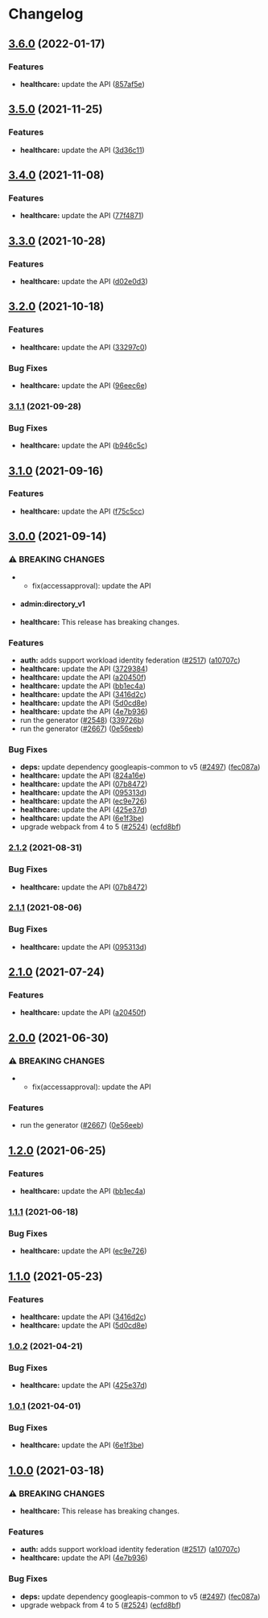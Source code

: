 # Changelog

## [3.6.0](https://github.com/googleapis/google-api-nodejs-client/compare/healthcare-v3.5.0...healthcare-v3.6.0) (2022-01-17)


### Features

* **healthcare:** update the API ([857af5e](https://github.com/googleapis/google-api-nodejs-client/commit/857af5e23e7feac585dd4cc7496cd3a838bec6d9))

## [3.5.0](https://www.github.com/googleapis/google-api-nodejs-client/compare/healthcare-v3.4.0...healthcare-v3.5.0) (2021-11-25)


### Features

* **healthcare:** update the API ([3d36c11](https://www.github.com/googleapis/google-api-nodejs-client/commit/3d36c11a785e2fc91e150362f05de05dd1583e7b))

## [3.4.0](https://www.github.com/googleapis/google-api-nodejs-client/compare/healthcare-v3.3.0...healthcare-v3.4.0) (2021-11-08)


### Features

* **healthcare:** update the API ([77f4871](https://www.github.com/googleapis/google-api-nodejs-client/commit/77f48717f89ece0551d07b0f8505aa14cbf7bb47))

## [3.3.0](https://www.github.com/googleapis/google-api-nodejs-client/compare/healthcare-v3.2.0...healthcare-v3.3.0) (2021-10-28)


### Features

* **healthcare:** update the API ([d02e0d3](https://www.github.com/googleapis/google-api-nodejs-client/commit/d02e0d317d7ca8a38718a3dae13907cdc866f07f))

## [3.2.0](https://www.github.com/googleapis/google-api-nodejs-client/compare/healthcare-v3.1.1...healthcare-v3.2.0) (2021-10-18)


### Features

* **healthcare:** update the API ([33297c0](https://www.github.com/googleapis/google-api-nodejs-client/commit/33297c0dd0c1cf3ad07afdcf29069217769e8f26))


### Bug Fixes

* **healthcare:** update the API ([96eec6e](https://www.github.com/googleapis/google-api-nodejs-client/commit/96eec6e8f2f6de1ac82a150b789d202a7f28fe51))

### [3.1.1](https://www.github.com/googleapis/google-api-nodejs-client/compare/healthcare-v3.1.0...healthcare-v3.1.1) (2021-09-28)


### Bug Fixes

* **healthcare:** update the API ([b946c5c](https://www.github.com/googleapis/google-api-nodejs-client/commit/b946c5ca8474707bc0c9d53c9079b623058f9f26))

## [3.1.0](https://www.github.com/googleapis/google-api-nodejs-client/compare/healthcare-v3.0.0...healthcare-v3.1.0) (2021-09-16)


### Features

* **healthcare:** update the API ([f75c5cc](https://www.github.com/googleapis/google-api-nodejs-client/commit/f75c5ccf76434e395c81783a99c5dacda4b107dd))

## [3.0.0](https://www.github.com/googleapis/google-api-nodejs-client/compare/healthcare-v2.1.2...healthcare-v3.0.0) (2021-09-14)


### ⚠ BREAKING CHANGES

* * fix(accessapproval): update the API
* #### admin:directory_v1
* **healthcare:** This release has breaking changes.

### Features

* **auth:** adds support workload identity federation ([#2517](https://www.github.com/googleapis/google-api-nodejs-client/issues/2517)) ([a10707c](https://www.github.com/googleapis/google-api-nodejs-client/commit/a10707c477759e7c9ef6360a2fe800856fb600c1))
* **healthcare:** update the API ([3729384](https://www.github.com/googleapis/google-api-nodejs-client/commit/37293842d8e67183343b6259fa7bdbff4918a62c))
* **healthcare:** update the API ([a20450f](https://www.github.com/googleapis/google-api-nodejs-client/commit/a20450fd01c60f6aa5926c93d7b6c1cd05e18489))
* **healthcare:** update the API ([bb1ec4a](https://www.github.com/googleapis/google-api-nodejs-client/commit/bb1ec4a21aecdab838336ac24e1d462356d081b8))
* **healthcare:** update the API ([3416d2c](https://www.github.com/googleapis/google-api-nodejs-client/commit/3416d2c3e645ff92617d510621efd90c410942f7))
* **healthcare:** update the API ([5d0cd8e](https://www.github.com/googleapis/google-api-nodejs-client/commit/5d0cd8e19e0cbbeebfa44f1d5808ea713fee5af8))
* **healthcare:** update the API ([4e7b936](https://www.github.com/googleapis/google-api-nodejs-client/commit/4e7b936c0bdb9399938a251c40999dc1b3847c98))
* run the generator ([#2548](https://www.github.com/googleapis/google-api-nodejs-client/issues/2548)) ([339726b](https://www.github.com/googleapis/google-api-nodejs-client/commit/339726b5310e7ea5437e15642cb899c215127f8f))
* run the generator ([#2667](https://www.github.com/googleapis/google-api-nodejs-client/issues/2667)) ([0e56eeb](https://www.github.com/googleapis/google-api-nodejs-client/commit/0e56eebe1358284e6dfbedba92e10769ce1bb4d7))


### Bug Fixes

* **deps:** update dependency googleapis-common to v5 ([#2497](https://www.github.com/googleapis/google-api-nodejs-client/issues/2497)) ([fec087a](https://www.github.com/googleapis/google-api-nodejs-client/commit/fec087abcf3d994dd41c3ffa0a0c12b1f9f09dae))
* **healthcare:** update the API ([824a16e](https://www.github.com/googleapis/google-api-nodejs-client/commit/824a16e758f34b2f5d551005b6d8aabb45d3ea05))
* **healthcare:** update the API ([07b8472](https://www.github.com/googleapis/google-api-nodejs-client/commit/07b8472fc48533293ad43a397ec5738c53ab2125))
* **healthcare:** update the API ([095313d](https://www.github.com/googleapis/google-api-nodejs-client/commit/095313d991b5113a5c3ef800e50c39edbf343e51))
* **healthcare:** update the API ([ec9e726](https://www.github.com/googleapis/google-api-nodejs-client/commit/ec9e726426790b7d956fc00ce31991744d291335))
* **healthcare:** update the API ([425e37d](https://www.github.com/googleapis/google-api-nodejs-client/commit/425e37da9ead640148f2563e2bffcab4563be190))
* **healthcare:** update the API ([6e1f3be](https://www.github.com/googleapis/google-api-nodejs-client/commit/6e1f3bed7729c0f44cd0e6f4e492b7ed0cf0506d))
* upgrade webpack from 4 to 5  ([#2524](https://www.github.com/googleapis/google-api-nodejs-client/issues/2524)) ([ecfd8bf](https://www.github.com/googleapis/google-api-nodejs-client/commit/ecfd8bfcd06e1beabff7ec9a8c4000222379eb8d))

### [2.1.2](https://www.github.com/googleapis/google-api-nodejs-client/compare/healthcare-v2.1.1...healthcare-v2.1.2) (2021-08-31)


### Bug Fixes

* **healthcare:** update the API ([07b8472](https://www.github.com/googleapis/google-api-nodejs-client/commit/07b8472fc48533293ad43a397ec5738c53ab2125))

### [2.1.1](https://www.github.com/googleapis/google-api-nodejs-client/compare/healthcare-v2.1.0...healthcare-v2.1.1) (2021-08-06)


### Bug Fixes

* **healthcare:** update the API ([095313d](https://www.github.com/googleapis/google-api-nodejs-client/commit/095313d991b5113a5c3ef800e50c39edbf343e51))

## [2.1.0](https://www.github.com/googleapis/google-api-nodejs-client/compare/healthcare-v2.0.0...healthcare-v2.1.0) (2021-07-24)


### Features

* **healthcare:** update the API ([a20450f](https://www.github.com/googleapis/google-api-nodejs-client/commit/a20450fd01c60f6aa5926c93d7b6c1cd05e18489))

## [2.0.0](https://www.github.com/googleapis/google-api-nodejs-client/compare/healthcare-v1.2.0...healthcare-v2.0.0) (2021-06-30)


### ⚠ BREAKING CHANGES

* * fix(accessapproval): update the API

### Features

* run the generator ([#2667](https://www.github.com/googleapis/google-api-nodejs-client/issues/2667)) ([0e56eeb](https://www.github.com/googleapis/google-api-nodejs-client/commit/0e56eebe1358284e6dfbedba92e10769ce1bb4d7))

## [1.2.0](https://www.github.com/googleapis/google-api-nodejs-client/compare/healthcare-v1.1.1...healthcare-v1.2.0) (2021-06-25)


### Features

* **healthcare:** update the API ([bb1ec4a](https://www.github.com/googleapis/google-api-nodejs-client/commit/bb1ec4a21aecdab838336ac24e1d462356d081b8))

### [1.1.1](https://www.github.com/googleapis/google-api-nodejs-client/compare/healthcare-v1.1.0...healthcare-v1.1.1) (2021-06-18)


### Bug Fixes

* **healthcare:** update the API ([ec9e726](https://www.github.com/googleapis/google-api-nodejs-client/commit/ec9e726426790b7d956fc00ce31991744d291335))

## [1.1.0](https://www.github.com/googleapis/google-api-nodejs-client/compare/healthcare-v1.0.2...healthcare-v1.1.0) (2021-05-23)


### Features

* **healthcare:** update the API ([3416d2c](https://www.github.com/googleapis/google-api-nodejs-client/commit/3416d2c3e645ff92617d510621efd90c410942f7))
* **healthcare:** update the API ([5d0cd8e](https://www.github.com/googleapis/google-api-nodejs-client/commit/5d0cd8e19e0cbbeebfa44f1d5808ea713fee5af8))

### [1.0.2](https://www.github.com/googleapis/google-api-nodejs-client/compare/healthcare-v1.0.1...healthcare-v1.0.2) (2021-04-21)


### Bug Fixes

* **healthcare:** update the API ([425e37d](https://www.github.com/googleapis/google-api-nodejs-client/commit/425e37da9ead640148f2563e2bffcab4563be190))

### [1.0.1](https://www.github.com/googleapis/google-api-nodejs-client/compare/healthcare-v1.0.0...healthcare-v1.0.1) (2021-04-01)


### Bug Fixes

* **healthcare:** update the API ([6e1f3be](https://www.github.com/googleapis/google-api-nodejs-client/commit/6e1f3bed7729c0f44cd0e6f4e492b7ed0cf0506d))

## [1.0.0](https://www.github.com/googleapis/google-api-nodejs-client/compare/healthcare-v0.1.0...healthcare-v1.0.0) (2021-03-18)


### ⚠ BREAKING CHANGES

* **healthcare:** This release has breaking changes.

### Features

* **auth:** adds support workload identity federation ([#2517](https://www.github.com/googleapis/google-api-nodejs-client/issues/2517)) ([a10707c](https://www.github.com/googleapis/google-api-nodejs-client/commit/a10707c477759e7c9ef6360a2fe800856fb600c1))
* **healthcare:** update the API ([4e7b936](https://www.github.com/googleapis/google-api-nodejs-client/commit/4e7b936c0bdb9399938a251c40999dc1b3847c98))


### Bug Fixes

* **deps:** update dependency googleapis-common to v5 ([#2497](https://www.github.com/googleapis/google-api-nodejs-client/issues/2497)) ([fec087a](https://www.github.com/googleapis/google-api-nodejs-client/commit/fec087abcf3d994dd41c3ffa0a0c12b1f9f09dae))
* upgrade webpack from 4 to 5  ([#2524](https://www.github.com/googleapis/google-api-nodejs-client/issues/2524)) ([ecfd8bf](https://www.github.com/googleapis/google-api-nodejs-client/commit/ecfd8bfcd06e1beabff7ec9a8c4000222379eb8d))
